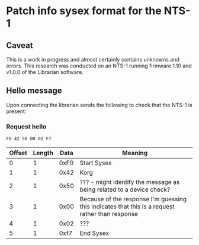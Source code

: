 # Patch info sysex format for the NTS-1
## Caveat
This is a work in progress and almost certainly contains unknowns and errors. This research was conducted on an NTS-1 running firmware 1.10 and v1.0.0 of the Librarian software.

## Hello message
Upon connecting the librarian sends the following to check that the NTS-1 is present:

### Request hello
`F0 42 50 00 02 F7`

| Offset | Length | Data   | Meaning
| ------ | ------ | ------ | -------
| 0      | 1      | 0xF0   | Start Sysex
| 1      | 1      | 0x42   | Korg
| 2      | 1      | 0x50   | ??? - might identify the message as being related to a device check?
| 3      | 1      | 0x00   | Because of the response I'm guessing this indicates that this is a request rather than response
| 4      | 1      | 0x02   | ???
| 5      | 1      | 0xf7   | End Sysex
